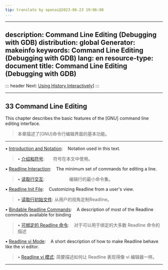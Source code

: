 ```yaml
---
tip: translate by openai@2023-06-23 19:06:08
...
```

---
description: Command Line Editing (Debugging with GDB)
distribution: global
Generator: makeinfo
keywords: Command Line Editing (Debugging with GDB)
lang: en
resource-type: document
title: Command Line Editing (Debugging with GDB)
---
::: header
Next: [Using History Interactively](Using-History-Interactively.html#Using-History-Interactively)]
:::

---

## 33 Command Line Editing


This chapter describes the basic features of the [GNU] command line editing interface.

> 本章描述了[GNU]命令行编辑界面的基本功能。

---


• [Introduction and Notation](Introduction-and-Notation.html#Introduction-and-Notation):           Notation used in this text.

> • [介绍和符号](Introduction-and-Notation.html#Introduction-and-Notation):       符号在本文中使用。

• [Readline Interaction](Readline-Interaction.html#Readline-Interaction):                          The minimum set of commands for editing a line.

> • [读取行交互](Readline-Interaction.html#Readline-Interaction):                    编辑行的最小命令集。

• [Readline Init File](Readline-Init-File.html#Readline-Init-File):                                Customizing Readline from a user's view.

> • [读取行初始文件](Readline-Init-File.html#Readline-Init-File): 从用户的视角定制Readline。

• [Bindable Readline Commands](Bindable-Readline-Commands.html#Bindable-Readline-Commands):        A description of most of the Readline commands available for binding

> • [可绑定的 Readline 命令](Bindable-Readline-Commands.html#Bindable-Readline-Commands):        对于可以用于绑定的大多数 Readline 命令的描述

• [Readline vi Mode](Readline-vi-Mode.html#Readline-vi-Mode):                                      A short description of how to make Readline behave like the vi editor.

> • [Readline vi 模式](Readline-vi-Mode.html#Readline-vi-Mode): 简要描述如何让 Readline 表现得像 vi 编辑器一样。

---
